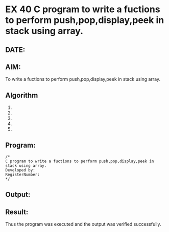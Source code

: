 # EX 40 C program to write a fuctions to perform push,pop,display,peek in stack using array.
## DATE:
## AIM:
To write a fuctions to perform push,pop,display,peek in stack using array.

## Algorithm
1. 
2. 
3. 
4.  
5.   

## Program:
```
/*
C program to write a fuctions to perform push,pop,display,peek in stack using array.
Developed by: 
RegisterNumber:  
*/
```

## Output:



## Result:
Thus the program was executed and the output was verified successfully.
